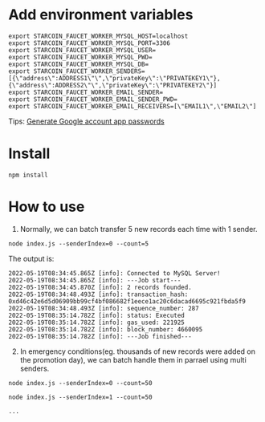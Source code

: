 # Add environment variables

```
export STARCOIN_FAUCET_WORKER_MYSQL_HOST=localhost
export STARCOIN_FAUCET_WORKER_MYSQL_PORT=3306
export STARCOIN_FAUCET_WORKER_MYSQL_USER=
export STARCOIN_FAUCET_WORKER_MYSQL_PWD=
export STARCOIN_FAUCET_WORKER_MYSQL_DB=
export STARCOIN_FAUCET_WORKER_SENDERS=[{\"address\":ADDRESS1\"\",\"privateKey\":\"PRIVATEKEY1\"},{\"address\":ADDRESS2\"\",\"privateKey\":\"PRIVATEKEY2\"}]
export STARCOIN_FAUCET_WORKER_EMAIL_SENDER=
export STARCOIN_FAUCET_WORKER_EMAIL_SENDER_PWD=
export STARCOIN_FAUCET_WORKER_EMAIL_RECEIVERS=[\"EMAIL1\",\"EMAIL2\"]
```

Tips: [Generate Google account app passwords](https://stackoverflow.com/a/45479968/12454870)

# Install

```
npm install
```

# How to use

1. Normally, we can batch transfer 5 new records each time with 1 sender.

```
node index.js --senderIndex=0 --count=5
```

The output is:

```
2022-05-19T08:34:45.865Z [info]: Connected to MySQL Server!
2022-05-19T08:34:45.865Z [info]: ---Job start---
2022-05-19T08:34:45.870Z [info]: 2 records founded.
2022-05-19T08:34:48.493Z [info]: transaction_hash: 0xd46c42e6d5d06909bb99cf4bf086682f1eece1ac20c6dacad6695c921fbda5f9
2022-05-19T08:34:48.493Z [info]: sequence_number: 287
2022-05-19T08:35:14.782Z [info]: status: Executed
2022-05-19T08:35:14.782Z [info]: gas_used: 221925
2022-05-19T08:35:14.782Z [info]: block_number: 4660095
2022-05-19T08:35:14.782Z [info]: ---Job finished---
```

2. In emergency conditions(eg. thousands of new records were added on the promotion day), we can batch handle them in parrael using multi senders.

```
node index.js --senderIndex=0 --count=50

node index.js --senderIndex=1 --count=50

...

```
